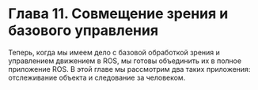 # Глава 11. Совмещение зрения и базового управления

Теперь, когда мы имеем дело с базовой обработкой зрения и управлением движением в ROS, мы готовы объединить их в полное приложение ROS. В этой главе мы рассмотрим два таких приложения: отслеживание объекта и следование за человеком.

